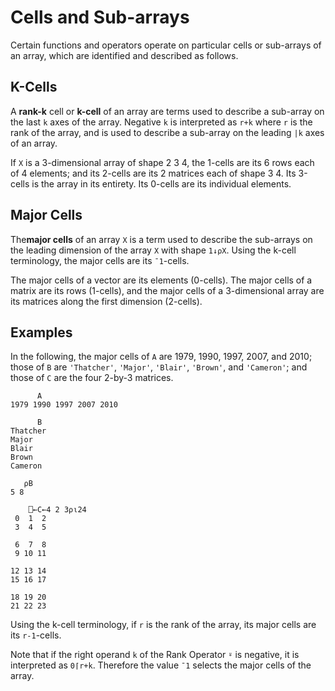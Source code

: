 # Cells and Sub-arrays

Certain functions and operators operate on particular cells or sub-arrays of an array, which are identified and described as follows.

## K-Cells

A **rank-k** cell or **k-cell** of an array are terms used to describe a sub-array on the last `k` axes of the array. Negative `k` is interpreted as `r+k` where `r` is the rank of the array, and is used to describe a sub-array on the leading `|k` axes of an array.

If `X` is a 3-dimensional array of shape 2 3 4, the 1-cells are its 6 rows each of 4 elements; and its 2-cells are its 2  matrices each of shape 3 4. Its 3-cells is the array in its entirety. Its 0-cells are its individual elements.

## Major Cells

The**major cells** of an array `X` is a term used to describe the sub-arrays on the leading dimension of the array `X` with shape `1↓⍴X`. Using the k-cell terminology, the major cells are its `¯1`-cells.

The major cells of a vector are its elements (0-cells). The major cells of a matrix are its rows (1-cells), and the major cells of a 3-dimensional array are its matrices along the first dimension (2-cells).

## Examples

In the following, the major cells of `A`  are 1979, 1990, 1997, 2007, and 2010; those of `B` are `'Thatcher'`, `'Major'`, `'Blair'`, `'Brown'`, and `'Cameron'`; and those of `C` are the four 2-by-3 matrices.
```apl
      A
1979 1990 1997 2007 2010      

      B
Thatcher
Major   
Blair   
Brown   
Cameron

   ⍴B
5 8

    ⎕←C←4 2 3⍴⍳24
 0  1  2
 3  4  5
        
 6  7  8
 9 10 11
        
12 13 14
15 16 17
        
18 19 20
21 22 23

```

Using the k-cell terminology, if `r` is the rank of the array, its major cells are its  `r-1`-cells.

Note that if the right operand `k` of the Rank Operator `⍤` is negative, it is interpreted as `0⌈r+k`. Therefore the value `¯1` selects the major cells of the array.
